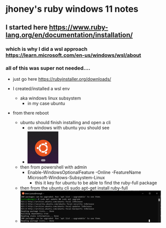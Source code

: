 # jhoney's ruby windows 11 notes
## I started here https://www.ruby-lang.org/en/documentation/installation/
### which is why I did a wsl approach https://learn.microsoft.com/en-us/windows/wsl/about

### all of this was super not needed....
- just go here https://rubyinstaller.org/downloads/

- I created/installed a wsl env
    - aka windows linux subsystem
        - in my case ubuntu
- from there reboot
    - ubuntu should finish installing and open a cli
        - on windows with ubuntu you should see
        - ![ruby-w11-icon](./README_Images/ruby-w11-icon.png)
    - then from powershell with admin
        - Enable-WindowsOptionalFeature -Online -FeatureName Microsoft-Windows-Subsystem-Linux
            - this it key for ubuntu to be able to find the ruby-full package 
    - then from the ubuntu cli sudo apt-get install ruby-full
    - ![ruby-w11-icon](./README_Images/ruby-w11-cli-example.png)

